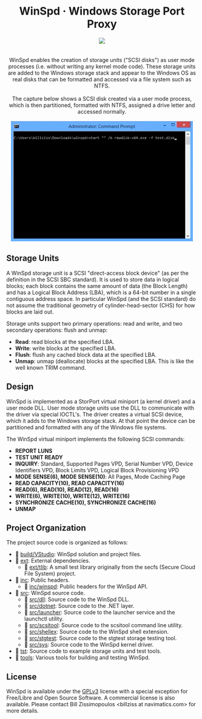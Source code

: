 <h1 align="center">
    WinSpd &middot; Windows Storage Port Proxy
</h1>

<p align="center">
    <a href="https://ci.appveyor.com/project/billziss-gh/winspd">
        <img src="https://img.shields.io/appveyor/ci/billziss-gh/winspd.svg"/>
    </a>
    <br/>
    <br/>
</p>

<p align="center">
    WinSpd enables the creation of storage units ("SCSI disks") as user mode processes (i.e. without writing any kernel mode code). These storage units are added to the Windows storage stack and appear to the Windows OS as real disks that can be formatted and accessed via a file system such as NTFS.
    <br/>
    <br/>
    The capture below shows a SCSI disk created via a user mode process, which is then partitioned, formatted with NTFS, assigned a drive letter and accessed normally.
    <br/>
    <br/>
    <img src="doc/cap.gif"/>
</p>

## Storage Units

A WinSpd storage unit is a SCSI "direct-access block device" (as per the definition in the SCSI SBC standard). It is used to store data in logical blocks; each block contains the same amount of data (the Block Length) and has a Logical Block Address (LBA), which is a 64-bit number in a single contiguous address space. In particular WinSpd (and the SCSI standard) do not assume the traditional geometry of cylinder-head-sector (CHS) for how blocks are laid out.

Storage units support two primary operations: read and write, and two secondary operations: flush and unmap:

- **Read**: read blocks at the specified LBA.
- **Write**: write blocks at the specified LBA.
- **Flush**: flush any cached block data at the specified LBA.
- **Unmap**: unmap (deallocate) blocks at the specified LBA. This is like the well known TRIM command.

## Design

WinSpd is implemented as a StorPort virtual miniport (a kernel driver) and a user mode DLL. User mode storage units use the DLL to communicate with the driver via special IOCTL's. The driver creates a virtual SCSI device, which it adds to the Windows storage stack. At that point the device can be partitioned and formatted with any of the Windows file systems.

The WinSpd virtual miniport implements the following SCSI commands:

- **REPORT LUNS**
- **TEST UNIT READY**
- **INQUIRY**: Standard, Supported Pages VPD, Serial Number VPD, Device Identifiers VPD, Block Limits VPD, Logical Block Provisioning VPD
- **MODE SENSE(6), MODE SENSE(10)**: All Pages, Mode Caching Page
- **READ CAPACITY(10), READ CAPACITY(16)**
- **READ(6), READ(10), READ(12), READ(16)**
- **WRITE(6), WRITE(10), WRITE(12), WRITE(16)**
- **SYNCHRONIZE CACHE(10), SYNCHRONIZE CACHE(16)**
- **UNMAP**

## Project Organization

The project source code is organized as follows:

* :file_folder: [build/VStudio](build/VStudio): WinSpd solution and project files.
* :file_folder: [ext](ext): External dependencies.
    * :file_folder: [ext/tlib](ext/tlib): A small test library originally from the secfs (Secure Cloud File System) project.
* :file_folder: [inc](inc): Public headers.
    * :file_folder: [inc/winspd](inc/winspd): Public headers for the WinSpd API.
* :file_folder: [src](src): WinSpd source code.
    * :file_folder: [src/dll](src/dll): Source code to the WinSpd DLL.
    * :file_folder: [src/dotnet](src/dotnet): Source code to the .NET layer.
    * :file_folder: [src/launcher](src/launcher): Source code to the launcher service and the launchctl utility.
    * :file_folder: [src/scsitool](src/scsitool): Source code to the scsitool command line utility.
    * :file_folder: [src/shellex](src/shellex): Source code to the WinSpd shell extension.
    * :file_folder: [src/stgtest](src/stgtest): Source code to the stgtest storage testing tool.
    * :file_folder: [src/sys](src/sys): Source code to the WinSpd kernel driver.
* :file_folder: [tst](tst): Source code to example storage units and test tools.
* :file_folder: [tools](tools): Various tools for building and testing WinSpd.

## License

WinSpd is available under the [GPLv3](License.txt) license with a special exception for Free/Libre and Open Source Software. A commercial license is also available. Please contact Bill Zissimopoulos \<billziss at navimatics.com> for more details.
